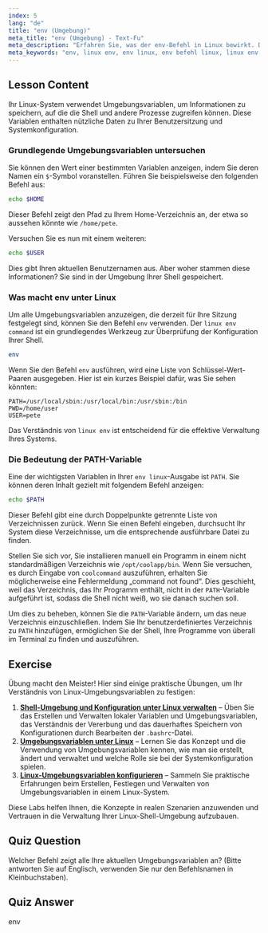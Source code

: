 ```yaml
---
index: 5
lang: "de"
title: "env (Umgebung)"
meta_title: "env (Umgebung) - Text-Fu"
meta_description: "Erfahren Sie, was der env-Befehl in Linux bewirkt. Diese Anleitung erklärt, wie Sie Linux-Umgebungsvariablen wie PATH, HOME und USER mit dem env-Linux-Befehl anzeigen und verwenden."
meta_keywords: "env, linux env, env linux, env befehl linux, linux env befehl, was macht env in linux, umgebungsvariablen, PATH variable, shell variablen"
---
```


## Lesson Content

Ihr Linux-System verwendet Umgebungsvariablen, um Informationen zu speichern, auf die die Shell und andere Prozesse zugreifen können. Diese Variablen enthalten nützliche Daten zu Ihrer Benutzersitzung und Systemkonfiguration.

### Grundlegende Umgebungsvariablen untersuchen

Sie können den Wert einer bestimmten Variablen anzeigen, indem Sie deren Namen ein `$`-Symbol voranstellen. Führen Sie beispielsweise den folgenden Befehl aus:

```bash
echo $HOME
```

Dieser Befehl zeigt den Pfad zu Ihrem Home-Verzeichnis an, der etwa so aussehen könnte wie `/home/pete`.

Versuchen Sie es nun mit einem weiteren:

```bash
echo $USER
```

Dies gibt Ihren aktuellen Benutzernamen aus. Aber woher stammen diese Informationen? Sie sind in der Umgebung Ihrer Shell gespeichert.

### Was macht env unter Linux

Um alle Umgebungsvariablen anzuzeigen, die derzeit für Ihre Sitzung festgelegt sind, können Sie den Befehl `env` verwenden. Der `linux env command` ist ein grundlegendes Werkzeug zur Überprüfung der Konfiguration Ihrer Shell.

```bash
env
```

Wenn Sie den Befehl `env` ausführen, wird eine Liste von Schlüssel-Wert-Paaren ausgegeben. Hier ist ein kurzes Beispiel dafür, was Sie sehen könnten:

```plaintext
PATH=/usr/local/sbin:/usr/local/bin:/usr/sbin:/bin
PWD=/home/user
USER=pete
```

Das Verständnis von `linux env` ist entscheidend für die effektive Verwaltung Ihres Systems.

### Die Bedeutung der PATH-Variable

Eine der wichtigsten Variablen in Ihrer `env linux`-Ausgabe ist `PATH`. Sie können deren Inhalt gezielt mit folgendem Befehl anzeigen:

```bash
echo $PATH
```

Dieser Befehl gibt eine durch Doppelpunkte getrennte Liste von Verzeichnissen zurück. Wenn Sie einen Befehl eingeben, durchsucht Ihr System diese Verzeichnisse, um die entsprechende ausführbare Datei zu finden.

Stellen Sie sich vor, Sie installieren manuell ein Programm in einem nicht standardmäßigen Verzeichnis wie `/opt/coolapp/bin`. Wenn Sie versuchen, es durch Eingabe von `coolcommand` auszuführen, erhalten Sie möglicherweise eine Fehlermeldung „command not found“. Dies geschieht, weil das Verzeichnis, das Ihr Programm enthält, nicht in der `PATH`-Variable aufgeführt ist, sodass die Shell nicht weiß, wo sie danach suchen soll.

Um dies zu beheben, können Sie die `PATH`-Variable ändern, um das neue Verzeichnis einzuschließen. Indem Sie Ihr benutzerdefiniertes Verzeichnis zu `PATH` hinzufügen, ermöglichen Sie der Shell, Ihre Programme von überall im Terminal zu finden und auszuführen.

## Exercise

Übung macht den Meister! Hier sind einige praktische Übungen, um Ihr Verständnis von Linux-Umgebungsvariablen zu festigen:

1.  **[Shell-Umgebung und Konfiguration unter Linux verwalten](https://labex.io/de/labs/comptia-manage-shell-environment-and-configuration-in-linux-590838)** – Üben Sie das Erstellen und Verwalten lokaler Variablen und Umgebungsvariablen, das Verständnis der Vererbung und das dauerhaftes Speichern von Konfigurationen durch Bearbeiten der `.bashrc`-Datei.
2.  **[Umgebungsvariablen unter Linux](https://labex.io/de/labs/linux-environment-variables-in-linux-385274)** – Lernen Sie das Konzept und die Verwendung von Umgebungsvariablen kennen, wie man sie erstellt, ändert und verwaltet und welche Rolle sie bei der Systemkonfiguration spielen.
3.  **[Linux-Umgebungsvariablen konfigurieren](https://labex.io/de/labs/linux-configure-linux-environment-variables-437861)** – Sammeln Sie praktische Erfahrungen beim Erstellen, Festlegen und Verwalten von Umgebungsvariablen in einem Linux-System.

Diese Labs helfen Ihnen, die Konzepte in realen Szenarien anzuwenden und Vertrauen in die Verwaltung Ihrer Linux-Shell-Umgebung aufzubauen.

## Quiz Question

Welcher Befehl zeigt alle Ihre aktuellen Umgebungsvariablen an? (Bitte antworten Sie auf Englisch, verwenden Sie nur den Befehlsnamen in Kleinbuchstaben).

## Quiz Answer

env
